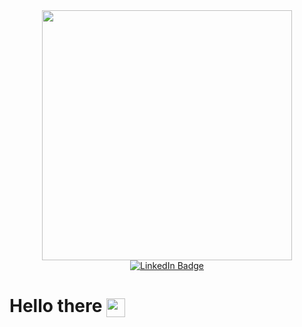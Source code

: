 <div id="header" align="center">
  <img src="https://media.giphy.com/media/Ah3zHH7hvsSB2/giphy.gif" width="400"/>
</div>
<div id="badges" align="center">
   <a href="https://www.linkedin.com/in/mahtab-esmaeili-549346238/">
  <img src="https://img.shields.io/badge/LinkedIn-blue?style=for-the-badge&logo=linkedin&logoColor=white" alt="LinkedIn Badge"/>
  </a>
</div>
<img align="center" src="https://komarev.com/ghpvc/?username=mahtabesmaeili1&style=flat-square&color=blue" alt=""/>
<h1>
  Hello there
  <img align="center" src="https://media.giphy.com/media/hvRJCLFzcasrR4ia7z/giphy.gif" width="30px"/>
</h1>
